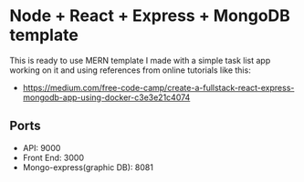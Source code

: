 # Node + React + Express + MongoDB template

This is ready to use MERN template I made with a simple task list app working on it and using references from online tutorials like this: 
- https://medium.com/free-code-camp/create-a-fullstack-react-express-mongodb-app-using-docker-c3e3e21c4074

## Ports
- API: 9000
- Front End: 3000
- Mongo-express(graphic DB): 8081